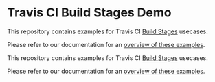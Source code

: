 # Travis CI Build Stages Demo

This repository contains examples for Travis CI [Build Stages](docs.travis-ci.com/user/build-stages/) usecases. 

Please refer to our documentation for an [overview of these examples](http://localhost:4000/user/build-stages/#Examples).

This repository contains examples for Travis CI [Build Stages](https://docs.travis-ci.com/user/build-stages/) usecases. 

Please refer to our documentation for an [overview of these examples](https://docs.travis-ci.com/user/build-stages/#Examples).


